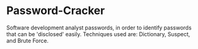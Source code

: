 # Password-Cracker
Software development analyst passwords, in order to identify passwords that can be 'disclosed' easily. Techniques used are: Dictionary, Suspect, and Brute Force.
